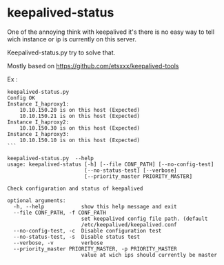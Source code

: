 # keepalived-status

One of the annoying think with keepalived it's there is no easy way to tell wich instance or ip is currently on this server.

Keepalived-status.py try to solve that.

Mostly based on  https://github.com/etsxxx/keepalived-tools

Ex :
```
keepalived-status.py
Config OK
Instance I_haproxy1:
    10.10.150.20 is on this host (Expected)
    10.10.150.21 is on this host (Expected)
Instance I_haproxy2:
    10.10.150.30 is on this host (Expected) 
Instance I_haproxy3:
    10.10.150.10 is on this host (Expected)
```    
    
keepalived-status.py  --help
usage: keepalived-status [-h] [--file CONF_PATH] [--no-config-test]
                         [--no-status-test] [--verbose]
                         [--priority_master PRIORITY_MASTER]

Check configuration and status of keepalived

optional arguments:
  -h, --help            show this help message and exit
  --file CONF_PATH, -f CONF_PATH
                        set keepalived config file path. (default
                        /etc/keepalived/keepalived.conf
  --no-config-test, -c  Disable configuration test
  --no-status-test, -s  Disable status test
  --verbose, -v         verbose
  --priority_master PRIORITY_MASTER, -p PRIORITY_MASTER
                        value at wich ips should currently be master
